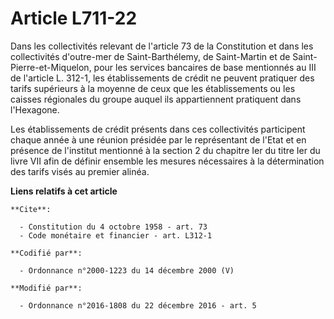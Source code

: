 # Article L711-22

Dans les collectivités relevant de l'article 73 de la Constitution et dans les collectivités d'outre-mer de Saint-Barthélemy,
de Saint-Martin et de Saint-Pierre-et-Miquelon, pour les services bancaires de base mentionnés au III de l'article L. 312-1,
les établissements de crédit ne peuvent pratiquer des tarifs supérieurs à la moyenne de ceux que les établissements ou les
caisses régionales du groupe auquel ils appartiennent pratiquent dans l'Hexagone. 

Les établissements de crédit présents dans ces collectivités participent chaque année à une réunion présidée par le
représentant de l'Etat et en présence de l'institut mentionné à la section 2 du chapitre Ier du titre Ier du livre VII afin
de définir ensemble les mesures nécessaires à la détermination des tarifs visés au premier alinéa.

**Liens relatifs à cet article**

	**Cite**:

	  - Constitution du 4 octobre 1958 - art. 73
	  - Code monétaire et financier - art. L312-1

	**Codifié par**:

	  - Ordonnance n°2000-1223 du 14 décembre 2000 (V)

	**Modifié par**:

	  - Ordonnance n°2016-1808 du 22 décembre 2016 - art. 5
